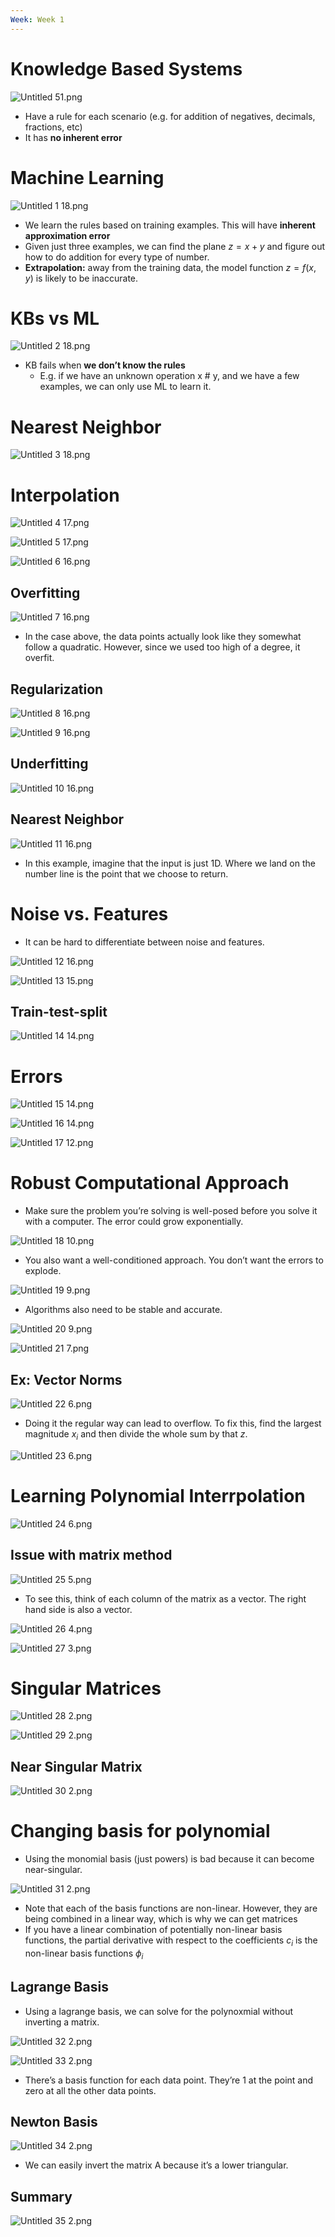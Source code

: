 ```yaml
---
Week: Week 1
---
```

# Knowledge Based Systems

![Untitled 51.png](attachments/Untitled%2051.png)

- Have a rule for each scenario (e.g. for addition of negatives, decimals, fractions, etc)
- It has **no inherent error**

# Machine Learning

![Untitled 1 18.png](attachments/Untitled%201%2018.png)

- We learn the rules based on training examples. This will have **inherent approximation error**
- Given just three examples, we can find the plane $z = x + y$﻿ and figure out how to do addition for every type of number.
- **Extrapolation:** away from the training data, the model function $z = f(x, y)$﻿ is likely to be inaccurate.

# KBs vs ML

![Untitled 2 18.png](attachments/Untitled%202%2018.png)

- KB fails when **we don’t know the rules**
    - E.g. if we have an unknown operation x # y, and we have a few examples, we can only use ML to learn it.

# Nearest Neighbor

![Untitled 3 18.png](attachments/Untitled%203%2018.png)

# Interpolation

![Untitled 4 17.png](attachments/Untitled%204%2017.png)

![Untitled 5 17.png](attachments/Untitled%205%2017.png)

![Untitled 6 16.png](attachments/Untitled%206%2016.png)

## Overfitting

![Untitled 7 16.png](attachments/Untitled%207%2016.png)

- In the case above, the data points actually look like they somewhat follow a quadratic. However, since we used too high of a degree, it overfit.

## Regularization

![Untitled 8 16.png](attachments/Untitled%208%2016.png)

![Untitled 9 16.png](attachments/Untitled%209%2016.png)

## Underfitting

![Untitled 10 16.png](attachments/Untitled%2010%2016.png)

## Nearest Neighbor

![Untitled 11 16.png](attachments/Untitled%2011%2016.png)

- In this example, imagine that the input is just 1D. Where we land on the number line is the point that we choose to return.

# Noise vs. Features

- It can be hard to differentiate between noise and features.

![Untitled 12 16.png](attachments/Untitled%2012%2016.png)

![Untitled 13 15.png](attachments/Untitled%2013%2015.png)

## Train-test-split

![Untitled 14 14.png](attachments/Untitled%2014%2014.png)

# Errors

![Untitled 15 14.png](attachments/Untitled%2015%2014.png)

![Untitled 16 14.png](attachments/Untitled%2016%2014.png)

![Untitled 17 12.png](attachments/Untitled%2017%2012.png)

# Robust Computational Approach

- Make sure the problem you’re solving is well-posed before you solve it with a computer. The error could grow exponentially.

![Untitled 18 10.png](attachments/Untitled%2018%2010.png)

- You also want a well-conditioned approach. You don’t want the errors to explode.

![Untitled 19 9.png](attachments/Untitled%2019%209.png)

- Algorithms also need to be stable and accurate.

![Untitled 20 9.png](attachments/Untitled%2020%209.png)

![Untitled 21 7.png](attachments/Untitled%2021%207.png)

## Ex: Vector Norms

![Untitled 22 6.png](attachments/Untitled%2022%206.png)

- Doing it the regular way can lead to overflow. To fix this, find the largest magnitude $x_i$﻿ and then divide the whole sum by that $z$﻿.

![Untitled 23 6.png](attachments/Untitled%2023%206.png)

# Learning Polynomial Interrpolation

![Untitled 24 6.png](attachments/Untitled%2024%206.png)

## Issue with matrix method

![Untitled 25 5.png](attachments/Untitled%2025%205.png)

- To see this, think of each column of the matrix as a vector. The right hand side is also a vector.

![Untitled 26 4.png](attachments/Untitled%2026%204.png)

![Untitled 27 3.png](attachments/Untitled%2027%203.png)

# Singular Matrices

![Untitled 28 2.png](attachments/Untitled%2028%202.png)

![Untitled 29 2.png](attachments/Untitled%2029%202.png)

## Near Singular Matrix

![Untitled 30 2.png](attachments/Untitled%2030%202.png)

# Changing basis for polynomial

- Using the monomial basis (just powers) is bad because it can become near-singular.

![Untitled 31 2.png](attachments/Untitled%2031%202.png)

- Note that each of the basis functions are non-linear. However, they are being combined in a linear way, which is why we can get matrices
- If you have a linear combination of potentially non-linear basis functions, the partial derivative with respect to the coefficients $c_i$﻿ is the non-linear basis functions $\phi_i$﻿

## Lagrange Basis

- Using a lagrange basis, we can solve for the polynoxmial without inverting a matrix.

![Untitled 32 2.png](attachments/Untitled%2032%202.png)

![Untitled 33 2.png](attachments/Untitled%2033%202.png)

- There’s a basis function for each data point. They’re 1 at the point and zero at all the other data points.

## Newton Basis

![Untitled 34 2.png](attachments/Untitled%2034%202.png)

- We can easily invert the matrix A because it’s a lower triangular.

## Summary

![Untitled 35 2.png](attachments/Untitled%2035%202.png)